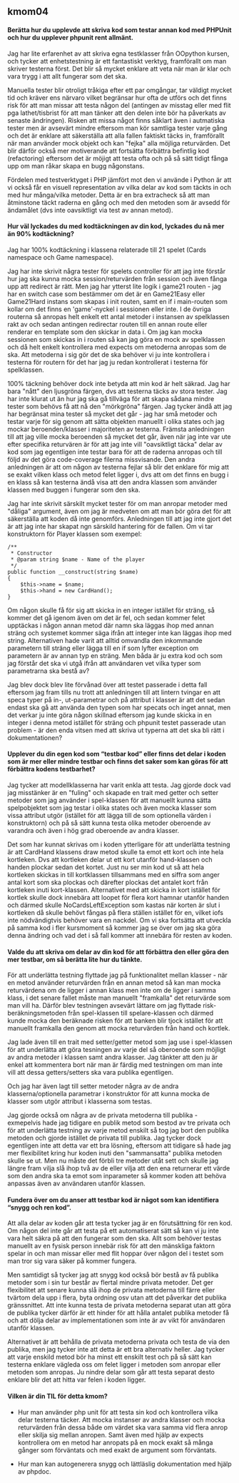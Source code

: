 ## kmom04

#### Berätta hur du upplevde att skriva kod som testar annan kod med PHPUnit och hur du upplever phpunit rent allmänt.

Jag har lite erfarenhet av att skriva egna testklasser från OOpython kursen, och tycker att enhetstestning är ett fantastiskt verktyg, framförallt om man skriver testerna först. Det blir så mycket enklare att veta när man är klar och vara trygg i att allt fungerar som det ska. 

Manuella tester blir otroligt tråkiga efter ett par omgångar, tar väldigt mycket tid och kräver ens närvaro vilket begränsar hur ofta de utförs och det finns risk för att man missar att testa någon del (antingen av misstag eller med flit pga lathet/tisbrist för att man tänker att den delen inte bör ha påverkats av senaste ändringen). Risken att missa något finns såklart även i autmatiska tester men är avsevärt mindre eftersom man kör samtliga tester varje gång och det är enklare att säkerställa att alla fallen faktiskt täcks in, framförallt när man använder mock objekt och kan "fejka" alla möjliga returvärden. Det blir därför också mer motiverande att fortsätta förbättra befintlig kod (refactoring) eftersom det är möjigt att testa ofta och på så sätt tidigt fånga upp om man råkar skapa en bugg någonstans.

Fördelen med testverktyget i PHP jämfört mot den vi använde i Python är att vi också får en visuell representation av vilka delar av kod som täckts in och med hur många/vilka metoder. Detta är en bra extracheck så att man åtminstone täckt raderna en gång och med den metoden som är avsedd för ändamålet (dvs inte oavsiktligt via test av annan metod).


#### Hur väl lyckades du med kodtäckningen av din kod, lyckades du nå mer än 90% kodtäckning?

Jag har 100% kodtäckning i klassena relaterade till 21 spelet (Cards namespace och Game namespace). 

Jag har inte skrivit några tester för spelets controller för att jag inte förstår hur jag ska kunna mocka session/returvärden från session och även fånga upp att redirect är rätt. Men jag har ytterst lite logik i game21 routen - jag har en switch case som bestämmer om det är en Game21Easy eller Game21Hard instans som skapas i init routen, samt en if i main-routen som kollar om det finns en 'game'-nyckel i sessionen eller inte. I de övriga routerna så anropas helt enkelt ett antal metoder i instansen av spelklassen rakt av och sedan antingen redirectar routen till en annan route eller renderar en template som den skickar in data i. Om jag kan mocka sessionen som skickas in i routen så kan jag göra en mock av spelklassen och då helt enkelt kontrollera med expects om metoderna anropas som de ska. Att metoderna i sig gör det de ska behöver vi ju inte kontrollera i testerna för routern för det har jag ju redan kontrollerat i testerna för spelklassen.

100% täckning behöver dock inte betyda att min kod är helt säkrad. Jag har bara "nått" den ljusgröna färgen, dvs att testerna täcks av stora tester. Jag har inte klurat ut än hur jag ska gå tillväga för att skapa sådana mindre tester som behövs få att nå den "mörkgröna" färgen. Jag tycker ändå att jag har begränsat mina tester så mycket det går - jag har små metoder och testar varje för sig genom att sätta objekten manuellt i olika states och jag mockar beroenden/klasser i majoriteten av testerna. Främsta anledningen till att jag ville mocka beroenden så mycket det går, även när jag inte var ute efter specifika returvären är för att jag inte vill "oavsiktligt täcka" delar av kod som jag egentligen inte testar bara för att de raderna anropas och till följd av det göra code-coverage filerna missvisande. Den andra anledningen är att om någon av testerna fejlar så blir det enklare för mig att se exakt vilken klass och metod felet ligger i, dvs att om det finns en bugg i en klass så kan testerna ändå visa att den andra klassen som använder klassen med buggen i fungerar som den ska. 

Jag har inte skrivit särskilt mycket tester för om man anropar metoder med "dåliga" argument, även om jag är medveten om att man bör göra det för att säkerställa att koden då inte genomförs. Anledningen till att jag inte gjort det är att jag inte har skapat ngn särskild hantering för de fallen. Om vi tar konstruktorn för Player klassen som exempel:

```
/**
 * Constructor
 * @param string $name - Name of the player
 */
public function __construct(string $name)
{
    $this->name = $name;
    $this->hand = new CardHand();
}
```

Om någon skulle få för sig att skicka in en integer istället för sträng, så kommer det gå igenom även om det är fel, och sedan kommer felet upptäckas i någon annan metod där namn ska läggas ihop med annan sträng och systemet kommer säga ifrån att integer inte kan läggas ihop med string. Alternativen hade varit att alltid omvandla den inkommande parametern till sträng eller lägga till en if som lyfter exception om parametern är av annan typ en sträng. Men båda är ju extra kod och som jag förstår det ska vi utgå ifrån att användaren vet vilka typer som parametrarna ska bestå av?  

Jag blev dock blev lite förvånad över att testet passerade i detta fall eftersom jag fram tills nu trott att anledningen till att lintern tvingar en att speca typer på in-, ut-parametrar och på attribut i klasser är att det sedan endast ska gå att använda den typen som har specats och inget annat, men det verkar ju inte göra någon skillnad eftersom jag kunde skicka in en integer i denna metod istället för sträng och phpunit testet passerade utan problem - är den enda vitsen med att skriva ut typerna att det ska bli rätt i dokumentationen?

#### Upplever du din egen kod som “testbar kod” eller finns det delar i koden som är mer eller mindre testbar och finns det saker som kan göras för att förbättra kodens testbarhet?

Jag tycker att modellklasserna har varit enkla att testa. Jag gjorde dock vad jag misstänker är en "fuling" och skapade en trait med getter och setter metoder som jag använder i spel-klassen för att manuellt kunna sätta spelpobjektet som jag testar i olika states och även mocka klasser som vissa attribut utgör (istället för att lägga till de som optionella värden i konstruktorn) och på så sätt kunna testa olika metoder oberoende av varandra och även i hög grad oberoende av andra klasser. 

Det som har kunnat skrivas om i koden ytterligare för att underlätta testning är att CardHand klassens draw metod skulle ta emot ett kort och inte hela kortleken. Dvs att kortleken delar ut ett kort utanför hand-klassen och handen plockar sedan det kortet. Just nu ser min kod ut så att hela kortleken skickas in till kortklassen tillsammans med en siffra som anger antal kort som ska plockas och därefter plockas det antalet kort från kortleken inuti kort-klassen. Alternativet med att skicka in kort istället för kortlek skulle dock innebära att loopet för flera kort hamnar utanför handen och därmed skulle NoCardsLeftException som kastas när korten är slut i kortleken då skulle behövt fångas på flera ställen istället för en, vilket iofs inte nödvändigtvis behöver vara en nackdel. Om vi ska fortsätta att utveckla på samma kod i fler kursmoment så kommer jag se över om jag ska göra denna ändring och vad det i så fall kommer att innebära för resten av koden.


#### Valde du att skriva om delar av din kod för att förbättra den eller göra den mer testbar, om så berätta lite hur du tänkte.

För att underlätta testning flyttade jag på funktionalitet mellan klasser - när en metod använder returvärden från en annan metod så kan man mocka returvärdena om de ligger i annan klass men inte om de ligger i samma klass, i det senare fallet måste man manuellt "framkalla" det returvärde som man vill ha. Därför blev testningen avsevärt lättare om jag flyttade risk-beräkningsmetoden från spel-klassen till spelare-klassen och därmed kunde mocka den beräknade risken för att banken blir tjock istället för att manuellt framkalla den genom att mocka returvärden från hand och kortlek.  

Jag lade även till en trait med setter/getter metod som jag use i spel-klassen för att underlätta att göra tesningen av varje del så oberoende som möjligt av andra metoder i klassen samt andra klasser. Jag tänkter att den ju är enkel att kommentera bort när man är färdig med testningen om man inte vill att dessa getters/setters ska vara publika egentligen.

Och jag har även lagt till setter metoder några av de andra klasserna/optionella parametrar i konstruktor för att kunna mocka de klasser som utgör attribut i klasserna som testas. 

Jag gjorde också om några av de privata metoderna till publika - exmepelvis hade jag tidigare en publik metod som bestod av tre privata och för att underlätta testning av varje metod enskilt så tog jag bort den publika metoden och gjorde istället de privata till publika. Jag tycker dock egentligen inte att detta var ett bra lösning, eftersom att tidigare så hade jag mer flexibilitet kring hur koden inuti den "sammansatta" publika metoden skulle se ut. Men nu måste det förbli tre metoder utåt sett och skulle jag längre fram vilja slå ihop två av de eller vilja att den ena returnerar ett värde som den andra ska ta emot som inparameter så kommer koden att behöva anpassas även av användaren utanför klassen.

#### Fundera över om du anser att testbar kod är något som kan identifiera “snygg och ren kod”.

Att alla delar av koden går att testa tycker jag är en förutsättning för ren kod. Om någon del inte går att testa på ett automatiserat sätt så kan vi ju inte vara helt säkra på att den fungerar som den ska. Allt som behöver testas manuellt av en fysisk person innebär risk för att den mänskliga faktorn spelar in och man missar eller med flit hoppar över någon del i testet som man tror sig vara säker på kommer fungera. 

Men samtidigt så tycker jag att snygg kod också bör bestå av få publika metoder som i sin tur består av flertal mindre privata metoder. Det ger flexibilitet att senare kunna slå ihop de privata metoderna till färre eller tvärtom dela upp i flera, byta ordning osv utan att det påverkar det publika gränssnittet. Att inte kunna testa de privata metoderna separat utan att göra de publika tycker därför är ett hinder för att hålla antalet publika metoder få och att dölja delar av implementationen som inte är av vikt för användaren utanför klassen.

Alternativet är att behålla de privata metoderna privata och testa de via den publika, men jag tycker inte att detta är ett bra alternativ heller. Jag tycker att varje enskild metod bör ha minst ett enskilt test och på så sätt kan testerna enklare vägleda oss om felet ligger i metoden som anropar eller metoden som anropas. Ju nindre delar som går att testa separat desto enklare blir det att hitta var felen i koden ligger.


#### Vilken är din TIL för detta kmom?

- Hur man använder php unit för att testa sin kod och kontrollera vilka delar testerna täcker. Att mocka instanser av andra klasser och mocka returvärden från dessa både om värdet ska vara samma vid flera anrop eller skilja sig mellan anropen. Samt även med hjälp av expects kontrollera om en metod har anropats på en mock exakt så många gånger som förväntats och med exakt de argument som förväntats.  

- Hur man kan autogenerera snygg och lättläslig dokumentation med hjälp av phpdoc.

